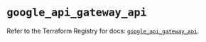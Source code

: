 # `google_api_gateway_api`

Refer to the Terraform Registry for docs: [`google_api_gateway_api`](https://registry.terraform.io/providers/hashicorp/google-beta/5.28.0/docs/resources/google_api_gateway_api).
